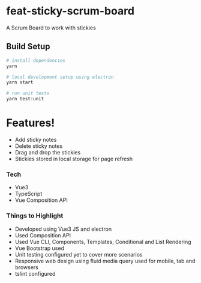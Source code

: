 # feat-sticky-scrum-board
A Scrum Board to work with stickies

## Build Setup

``` bash
# install dependencies
yarn

# local development setup using electron
yarn start

# run unit tests
yarn test:unit
```

# Features!

  - Add sticky notes
  - Delete sticky notes
  - Drag and drop the stickies
  - Stickies stored in local storage for page refresh

### Tech

* Vue3
* TypeScript
* Vue Composition API

### Things to Highlight

* Developed using Vue3 JS and electron
* Used Composition API
* Used Vue CLI, Components, Templates, Conditional and List Rendering
* Vue Bootstrap used
* Unit testing configured yet to cover more scenarios
* Responsive web design using fluid media query used for mobile, tab and browsers
* tslint configured